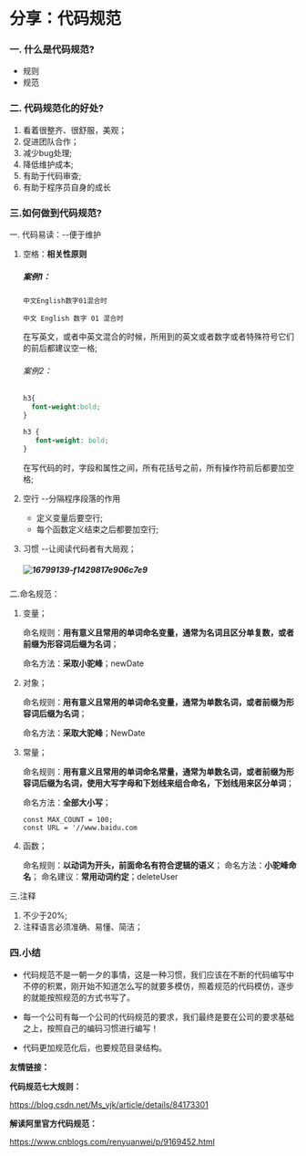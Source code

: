# 分享：代码规范

### 一. 什么是代码规范?

* 规则     
* 规范

### 二. 代码规范化的好处?

1. 看着很整齐、很舒服，美观；
2. 促进团队合作；
3. 减少bug处理;
4. 降低维护成本;
5. 有助于代码审查;
6. 有助于程序员自身的成长

### 三.如何做到代码规范?

一. 代码易读：--便于维护

1. 空格：**相关性原则**

   ##### 案例1：

   ```
   中⽂English数字01混合时
   
   中⽂ English 数字 01 混合时
   ```

   在写英文，或者中英文混合的时候，所用到的英文或者数字或者特殊符号它们的前后都建议空一格;

   ###### 案例2：

   ```css
   h3{
     font-weight:bold;
   }
   ```

   ```css
   h3 {
      font-weight: bold;
   }
   ```

   在写代码的时，字段和属性之间，所有花括号之前，所有操作符前后都要加空格;

2. 空行 --分隔程序段落的作用

   * 定义变量后要空行;
   * 每个函数定义结束之后都要加空行;

3. 习惯 --让阅读代码者有大局观；

   ##### ![16799139-f1429817e906c7e9](/home/lixuehe/桌面/16799139-f1429817e906c7e9.png)

二.命名规范：

1. 变量；

   命名规则：**用有意义且常用的单词命名变量，通常为名词且区分单复数，或者前缀为形容词后缀为名词**；

   命名方法：**采取小驼峰**；newDate

2. 对象；

   命名规则：**用有意义且常用的单词命名变量，通常为单数名词，或者前缀为形容词后缀为名词**；

   命名方法：**采取大驼峰**；NewDate

3. 常量；

   命名规则：**用有意义且常用的单词命名常量，通常为单数名词，或者前缀为形容词后缀为名词，使用大写字母和下划线来组合命名，下划线用来区分单词**；

   命名方法：**全部大小写**；

   ```
   const MAX_COUNT = 100;
   const URL = '//www.baidu.com
   ```

4. 函数；

   命名规则：**以动词为开头，前面命名有符合逻辑的语义**；
   命名方法：**小驼峰命名**；
   命名建议：**常用动词约定**；deleteUser

三.注释

1. 不少于20%;
2. 注释语言必须准确、易懂、简洁；

### 四.小结

* 代码规范不是一朝一夕的事情，这是一种习惯，我们应该在不断的代码编写中不停的积累，刚开始不知道怎么写的就要多模仿，照着规范的代码模仿，逐步的就能按照规范的方式书写了。

* 每一个公司有每一个公司的代码规范的要求，我们最终是要在公司的要求基础之上，按照自己的编码习惯进行编写！

* 代码更加规范化后，也要规范目录结构。

  

**友情链接：**

**代码规范七大规则：**

https://blog.csdn.net/Ms_yjk/article/details/84173301

**解读阿里官方代码规范：**

https://www.cnblogs.com/renyuanwei/p/9169452.html





